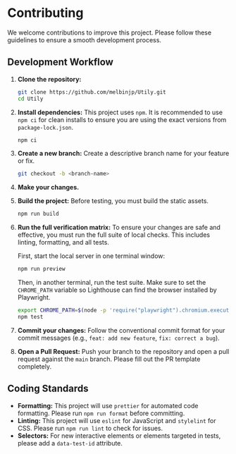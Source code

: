 # Contributing

We welcome contributions to improve this project. Please follow these guidelines to ensure a smooth development process.

## Development Workflow

1.  **Clone the repository:**

    ```bash
    git clone https://github.com/melbinjp/Utily.git
    cd Utily
    ```

2.  **Install dependencies:**
    This project uses `npm`. It is recommended to use `npm ci` for clean installs to ensure you are using the exact versions from `package-lock.json`.

    ```bash
    npm ci
    ```

3.  **Create a new branch:**
    Create a descriptive branch name for your feature or fix.

    ```bash
    git checkout -b <branch-name>
    ```

4.  **Make your changes.**

5.  **Build the project:**
    Before testing, you must build the static assets.

    ```bash
    npm run build
    ```

6.  **Run the full verification matrix:**
    To ensure your changes are safe and effective, you must run the full suite of local checks. This includes linting, formatting, and all tests.

    First, start the local server in one terminal window:

    ```bash
    npm run preview
    ```

    Then, in another terminal, run the test suite. Make sure to set the `CHROME_PATH` variable so Lighthouse can find the browser installed by Playwright.

    ```bash
    export CHROME_PATH=$(node -p 'require("playwright").chromium.executablePath()')
    npm test
    ```

7.  **Commit your changes:**
    Follow the conventional commit format for your commit messages (e.g., `feat: add new feature`, `fix: correct a bug`).

8.  **Open a Pull Request:**
    Push your branch to the repository and open a pull request against the `main` branch. Please fill out the PR template completely.

## Coding Standards

- **Formatting:** This project will use `prettier` for automated code formatting. Please run `npm run format` before committing.
- **Linting:** This project will use `eslint` for JavaScript and `stylelint` for CSS. Please run `npm run lint` to check for issues.
- **Selectors:** For new interactive elements or elements targeted in tests, please add a `data-test-id` attribute.

